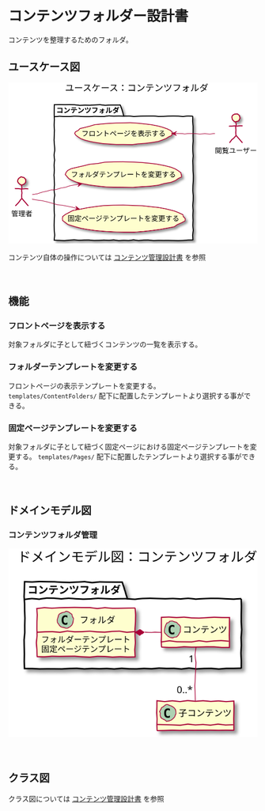 # コンテンツフォルダー設計書

コンテンツを整理するためのフォルダ。

## ユースケース図

![ユースケース図：コンテンツ管理](../../../svg/use_case/baser-core/content_folders.svg)

コンテンツ自体の操作については [コンテンツ管理設計書](../contents/index.md) を参照

　
## 機能

### フロントページを表示する
対象フォルダに子として紐づくコンテンツの一覧を表示する。

### フォルダーテンプレートを変更する
フロントページの表示テンプレートを変更する。  
`templates/ContentFolders/` 配下に配置したテンプレートより選択する事ができる。

### 固定ページテンプレートを変更する
対象フォルダに子として紐づく固定ページにおける固定ページテンプレートを変更する。
`templates/Pages/` 配下に配置したテンプレートより選択する事ができる。

　
## ドメインモデル図
### コンテンツフォルダ管理
![ドメインモデル図：コンテンツ管理](../../../svg/domain_model/baser-core/content_folders.svg)

　
## クラス図
クラス図については [コンテンツ管理設計書](../contents/index.md) を参照


